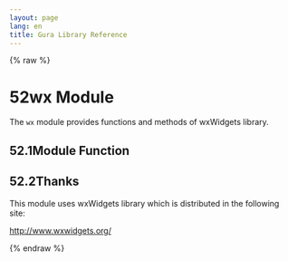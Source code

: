 ```yaml
---
layout: page
lang: en
title: Gura Library Reference
---
```


{% raw %}
<h1><span class="caption-index-1">52</span><a name="anchor-52"></a>wx Module</h1>
<p>
The <code>wx</code> module provides functions and methods of wxWidgets library.
</p>
<h2><span class="caption-index-2">52.1</span><a name="anchor-52-1"></a>Module Function</h2>
<h2><span class="caption-index-2">52.2</span><a name="anchor-52-2"></a>Thanks</h2>
<p>
This module uses wxWidgets library which is distributed in the following site:
</p>
<p>
<a href="http://www.wxwidgets.org/">http://www.wxwidgets.org/</a>
</p>
<p />

{% endraw %}
